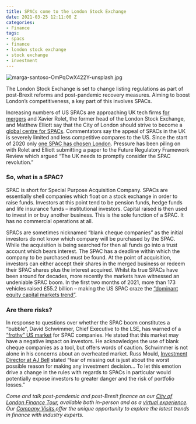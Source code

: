 ```yaml
---
title: SPACs come to the London Stock Exchange
date: 2021-03-25 12:11:00 Z
categories:
- Finance
tags:
- spacs
- finance
- london stock exchange
- stock exchange
- investment
---
```


![marga-santoso-OmPqCwX422Y-unsplash.jpg](/uploads/marga-santoso-OmPqCwX422Y-unsplash.jpg)

The London Stock Exchange is set to change listing regulations as part of post-Brexit reforms and post-pandemic recovery measures.  Aiming to boost London’s competitiveness, a key part of this involves SPACs.

Increasing numbers of US SPACs are approaching UK tech firms [for mergers](https://www.ft.com/content/530b1921-5689-4770-853a-0d876ee5fe77) and Xavier Rolet, the former head of the London Stock Exchange, and Matthew Elliott say that the City of London should strive to become a [global centre for SPACs](https://www.ft.com/content/530b1921-5689-4770-853a-0d876ee5fe77). Commentators say the appeal of SPACs in the UK is severely limited and less competitive compares to the US. Since the start of 2020 only [one SPAC has chosen London](https://www.ft.com/content/530b1921-5689-4770-853a-0d876ee5fe77). Pressure has been piling on with Rolet and Elliott submitting a paper to the Future Regulatory Framework Review which argued “The UK needs to promptly consider the SPAC revolution.”

### So, what is a SPAC?
SPAC is short for Special Purpose Acquisition Company. SPACs are essentially shell companies which float on a stock exchange in order to raise funds. Investors at this point tend to be pension funds, hedge funds and life insurance funds – institutional investors. Capital raised is then used to invest in or buy another business. This is the sole function of a SPAC. It has no commercial operations at all. 

SPACs are sometimes nicknamed “blank cheque companies” as the initial investors do not know which company will be purchased by the SPAC. While the acquisition is being searched for then all funds go into a trust account which bears interest. The SPAC has a deadline within which the company to be purchased must be found. At the point of acquisition, investors can either accept their shares in the merged business or redeem their SPAC shares plus the interest acquired.
Whilst its true SPACs have been around for decades, more recently the markets have witnessed an undeniable SPAC boom. In the first two months of 2021, more than 173 vehicles raised £55.2 billion – making the US SPAC craze the [“dominant equity capital markets trend”](https://www.ft.com/content/530b1921-5689-4770-853a-0d876ee5fe77).

### Are there risks?
In response to questions over whether the SPAC boom constitutes a “bubble”, David Schwimmer, Chief Executive to the LSE, has warned of a [“frothy” US market](https://www.theguardian.com/business/2021/mar/05/beware-of-frothy-spacs-london-stock-exchange-boss-tells-investors) for SPAC companies. He stated that this market may have a negative impact on investors. He acknowledges the use of blank cheque companies as a tool, but offers words of caution. 
Schwimmer is not alone in his concerns about an overheated market. Russ Mould, [Investment Director at AJ Bell](https://www.cityam.com/spac-tacular-the-city-welcomes-overhaul-of-stock-market-listings/) stated “fear of missing out is just about the worst possible reason for making any investment decision… To let this emotion drive a change in the rules with regards to SPACs in particular would potentially expose investors to greater danger and the risk of portfolio losses.” 

*Come and talk post-pandemic and post-Brexit finance on our [City of London Finance Tour](https://www.insiderlondon.com/london/educational-tours/london-finance-walking-tour/#city-finance-tour), available both in-person and as a [virtual experience](https://www.insiderlondon.com/online-education/virtual-tours/#virtual-city-of-london-finance-tour). Our [Company Visits ](https://www.insiderlondon.com/london/company-visits/) offer the unique opportunity to explore the latest trends in finance with industry experts.*


